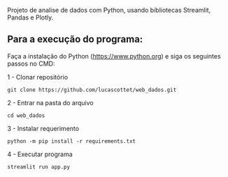 Projeto de analise de dados com Python, usando bibliotecas Streamlit, Pandas e Plotly.

## Para a execução do programa:
 Faça a instalação do Python (https://www.python.org) e siga os seguintes passos no CMD:

1 - Clonar repositório
```
git clone https://github.com/lucascottet/web_dados.git
```
2 - Entrar na pasta do arquivo
```
cd web_dados
```
3 - Instalar requerimento
```
python -m pip install -r requirements.txt
```
4 - Executar programa
```
streamlit run app.py
```
